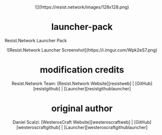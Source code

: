 <p align="center">![](https://resist.network/images/128x128.png)</p>
<h1 align="center">launcher-pack</h1>
Resist.Network Launcher Pack
<p align="center">![Resist.Network Launcher Screenshot](https://i.imgur.com/Wpk2eS7.png)</p>

<h1 align="center">modification credits</h1>
<p align="center">Resist.Network Team: [Resist.Network Website][resistweb] | [GitHub][resistgithub] | [Launcher][resistgithublauncher]</p>

<h1 align="center">original author</h1>
<p align="center">Daniel Scalzi: [WesterosCraft Website][westeroscraftweb] | [GitHub][westeroscraftgithub] | [Launcher][westeroscraftgithublauncher]</p>


[westeroscraftweb]: https://www.westeroscraft.com/
[westeroscraftgithub]: https://github.com/WesterosCraftCode
[westeroscraftgithublauncher]: https://github.com/WesterosCraftCode/ElectronLauncher

[resistweb]: https://resist.network/
[resistgithub]: https://github.com/resist-network
[resistgithublauncher]: https://github.com/resist-network/launcher-pack

